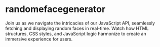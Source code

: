 # randomefacegenerator
Join us as we navigate the intricacies of our JavaScript API, seamlessly fetching and displaying random faces in real-time. Watch how HTML structures, CSS styles, and JavaScript logic harmonize to create an immersive experience for users.
